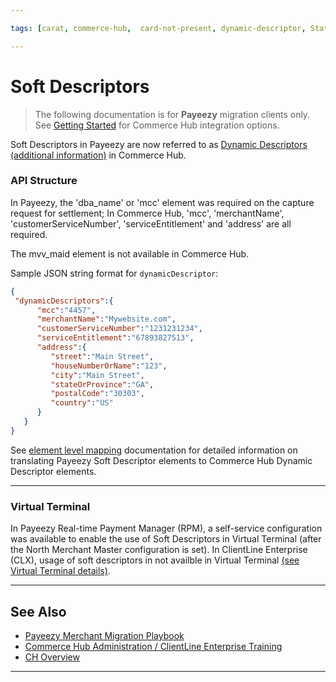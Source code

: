 ```yaml
---

tags: [carat, commerce-hub,  card-not-present, dynamic-descriptor, Statement-Descriptor, Merchant-Descriptor, Merchant-Details, Soft-Descriptor, Hard-Descriptor, payeezy]

---
```


# Soft Descriptors

<!-- theme: danger -->
>  The following documentation is for **Payeezy** migration clients only. See [Getting Started](?path=docs/Getting-Started/Getting-Started-General.md) for Commerce Hub integration options.

Soft Descriptors in Payeezy are now referred to as [Dynamic Descriptors (additional information)](?path=docs/Resources/Guides/Dynamic-Descriptor.md) in Commerce Hub. 

### API Structure

In Payeezy, the 'dba_name' or 'mcc' element was required on the capture request for settlement; In Commerce Hub, 'mcc', 'merchantName', 'customerServiceNumber', 'serviceEntitlement' and 'address' are all required. 

The mvv_maid element is not available in Commerce Hub.

Sample JSON string format for `dynamicDescriptor`:

```json
{
 "dynamicDescriptors":{
      "mcc":"4457",
      "merchantName":"Mywebsite.com",
      "customerServiceNumber":"1231231234",
      "serviceEntitlement":"67893827513",
      "address":{
         "street":"Main Street",
         "houseNumberOrName":"123",
         "city":"Main Street",
         "stateOrProvince":"GA",
         "postalCode":"30303",
         "country":"US"
      }
   }
}
```

See [element level mapping](?path=docs/Resources/Guides/Payeezy/Payeezy-Migration-ExtendedTechnicalAPI.md) documentation for detailed information on translating Payeezy Soft Descriptor elements to Commerce Hub Dynamic Descriptor elements.

---

### Virtual Terminal

In Payeezy Real-time Payment Manager (RPM), a self-service configuration was available to enable the use of Soft Descriptors in Virtual Terminal (after the North Merchant Master configuration is set). In ClientLine Enterprise (CLX), usage of soft descriptors in not availble in Virtual Terminal [(see Virtual Terminal details)](?path=docs/Resources/Guides/Payeezy/Payeezy-Migration-ExtendedCoreVT.md).

---

## See Also

- [Payeezy Merchant Migration Playbook](?path=docs/Resources/Guides/Payeezy/Payeezy-Migration-ExtendedLanding.md)
- [Commerce Hub Administration / ClientLine Enterprise Training](https://fiserv.cloudguides.com/en-us/guides/ClientLine%20Enterprise%20from%20Fiserv)
- [CH Overview](?path=docs/Getting-Started/Getting-Started-General.md)

---
